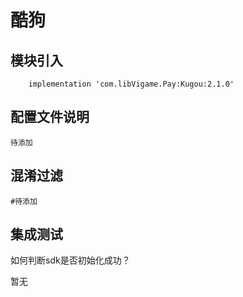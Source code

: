# 酷狗


## 模块引入

```text
    implementation 'com.libVigame.Pay:Kugou:2.1.0'
```

## 配置文件说明



```text
待添加
```

## 混淆过滤

```text
#待添加
```

## 集成测试

如何判断sdk是否初始化成功？

暂无